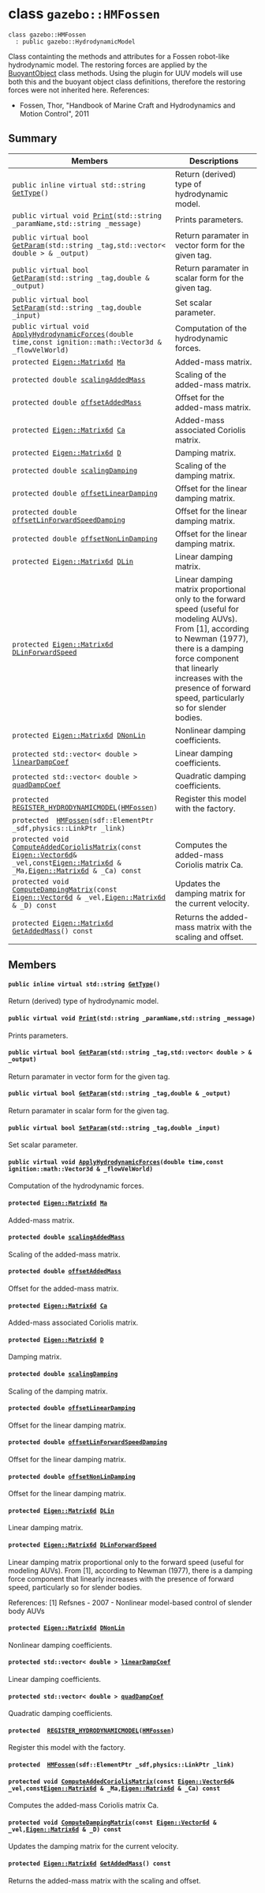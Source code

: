 # class `gazebo::HMFossen` 

```
class gazebo::HMFossen
  : public gazebo::HydrodynamicModel
```  

Class containting the methods and attributes for a Fossen robot-like hydrodynamic model. The restoring forces are applied by the [BuoyantObject](docs/packages/uuv_simulator/docs/api/gazebo::BuoyantObject.md#classgazebo_1_1_buoyant_object) class methods. Using the plugin for UUV models will use both this and the buoyant object class definitions, therefore the restoring forces were not inherited here. References:

* Fossen, Thor, "Handbook of Marine Craft and Hydrodynamics and Motion
      Control", 2011

## Summary

 Members                        | Descriptions                                
--------------------------------|---------------------------------------------
`public inline virtual std::string `[`GetType`](#classgazebo_1_1_h_m_fossen_1aab89ea21b6813039f229fc7b9a8fcc0d)`()` | Return (derived) type of hydrodynamic model.
`public virtual void `[`Print`](#classgazebo_1_1_h_m_fossen_1abd8c4e6caecac0a09fdbfa4d7d6b3b54)`(std::string _paramName,std::string _message)` | Prints parameters.
`public virtual bool `[`GetParam`](#classgazebo_1_1_h_m_fossen_1aef89b7d0c921eed479aea9f825de8883)`(std::string _tag,std::vector< double > & _output)` | Return paramater in vector form for the given tag.
`public virtual bool `[`GetParam`](#classgazebo_1_1_h_m_fossen_1acc9a5f5880cc346390a036f8561127ee)`(std::string _tag,double & _output)` | Return paramater in scalar form for the given tag.
`public virtual bool `[`SetParam`](#classgazebo_1_1_h_m_fossen_1ad312189912d8613083fc53570ed07ae0)`(std::string _tag,double _input)` | Set scalar parameter.
`public virtual void `[`ApplyHydrodynamicForces`](#classgazebo_1_1_h_m_fossen_1ad13894a8127a248f9c8c79678266ed07)`(double time,const ignition::math::Vector3d & _flowVelWorld)` | Computation of the hydrodynamic forces.
`protected `[`Eigen::Matrix6d`](docs/packages/uuv_simulator/docs/api/Matrix6d.md#_def_8hh_1ab6f8b8b11b0f6350ed45e7cd3437207f)` `[`Ma`](#classgazebo_1_1_h_m_fossen_1a2a31c659331c826a6d80abe7755e473e) | Added-mass matrix.
`protected double `[`scalingAddedMass`](#classgazebo_1_1_h_m_fossen_1ada6f90d47445047d905e8fe3794885ac) | Scaling of the added-mass matrix.
`protected double `[`offsetAddedMass`](#classgazebo_1_1_h_m_fossen_1ab326125b3b49893d7492f4778d6ace55) | Offset for the added-mass matrix.
`protected `[`Eigen::Matrix6d`](docs/packages/uuv_simulator/docs/api/Matrix6d.md#_def_8hh_1ab6f8b8b11b0f6350ed45e7cd3437207f)` `[`Ca`](#classgazebo_1_1_h_m_fossen_1aafd51761404afd9b1e98f0b1ecb0b14f) | Added-mass associated Coriolis matrix.
`protected `[`Eigen::Matrix6d`](docs/packages/uuv_simulator/docs/api/Matrix6d.md#_def_8hh_1ab6f8b8b11b0f6350ed45e7cd3437207f)` `[`D`](#classgazebo_1_1_h_m_fossen_1a20df2ff4d0a155b41c275d37e621e32f) | Damping matrix.
`protected double `[`scalingDamping`](#classgazebo_1_1_h_m_fossen_1a5d5f9e75be8dbbd2b8bbfbc81ba55cf3) | Scaling of the damping matrix.
`protected double `[`offsetLinearDamping`](#classgazebo_1_1_h_m_fossen_1adc9dd4195791aab3ebaf12bdbe2e293e) | Offset for the linear damping matrix.
`protected double `[`offsetLinForwardSpeedDamping`](#classgazebo_1_1_h_m_fossen_1a1c9074d7810329daca5f3ea42e6307cb) | Offset for the linear damping matrix.
`protected double `[`offsetNonLinDamping`](#classgazebo_1_1_h_m_fossen_1a6e2bfe2801f2697f0e0c087a45158ff3) | Offset for the linear damping matrix.
`protected `[`Eigen::Matrix6d`](docs/packages/uuv_simulator/docs/api/Matrix6d.md#_def_8hh_1ab6f8b8b11b0f6350ed45e7cd3437207f)` `[`DLin`](#classgazebo_1_1_h_m_fossen_1a1301b0130643ce7d55b8ff238afdc264) | Linear damping matrix.
`protected `[`Eigen::Matrix6d`](docs/packages/uuv_simulator/docs/api/Matrix6d.md#_def_8hh_1ab6f8b8b11b0f6350ed45e7cd3437207f)` `[`DLinForwardSpeed`](#classgazebo_1_1_h_m_fossen_1a9a2cc66ad71a7fc9ce904f5cc27a36f0) | Linear damping matrix proportional only to the forward speed (useful for modeling AUVs). From [1], according to Newman (1977), there is a damping force component that linearly increases with the presence of forward speed, particularly so for slender bodies.
`protected `[`Eigen::Matrix6d`](docs/packages/uuv_simulator/docs/api/Matrix6d.md#_def_8hh_1ab6f8b8b11b0f6350ed45e7cd3437207f)` `[`DNonLin`](#classgazebo_1_1_h_m_fossen_1a3219a54c0be1a8a1e186b33dde95d6b5) | Nonlinear damping coefficients.
`protected std::vector< double > `[`linearDampCoef`](#classgazebo_1_1_h_m_fossen_1aaaee5e4e341d1f3fccba9c832429712d) | Linear damping coefficients.
`protected std::vector< double > `[`quadDampCoef`](#classgazebo_1_1_h_m_fossen_1a062e26123041365e16822bc2059fe3d1) | Quadratic damping coefficients.
`protected  `[`REGISTER_HYDRODYNAMICMODEL`](#classgazebo_1_1_h_m_fossen_1ab3a59be3a5e9037575ee6f4878e96d8b)`(`[`HMFossen`](#classgazebo_1_1_h_m_fossen)`)` | Register this model with the factory.
`protected  `[`HMFossen`](#classgazebo_1_1_h_m_fossen_1a9b9fcbd9ca518c9cd41300e0f9d43ee5)`(sdf::ElementPtr _sdf,physics::LinkPtr _link)` | 
`protected void `[`ComputeAddedCoriolisMatrix`](#classgazebo_1_1_h_m_fossen_1afe97af45fc44777a04b4f1c81519b07b)`(const `[`Eigen::Vector6d`](docs/packages/uuv_simulator/docs/api/Vector6d.md#_def_8hh_1a09219f5e0b822edbf24b125e0e2a4fe0)` & _vel,const `[`Eigen::Matrix6d`](docs/packages/uuv_simulator/docs/api/Matrix6d.md#_def_8hh_1ab6f8b8b11b0f6350ed45e7cd3437207f)` & _Ma,`[`Eigen::Matrix6d`](docs/packages/uuv_simulator/docs/api/Matrix6d.md#_def_8hh_1ab6f8b8b11b0f6350ed45e7cd3437207f)` & _Ca) const` | Computes the added-mass Coriolis matrix Ca.
`protected void `[`ComputeDampingMatrix`](#classgazebo_1_1_h_m_fossen_1a19624761792eac92864647ebee971196)`(const `[`Eigen::Vector6d`](docs/packages/uuv_simulator/docs/api/Vector6d.md#_def_8hh_1a09219f5e0b822edbf24b125e0e2a4fe0)` & _vel,`[`Eigen::Matrix6d`](docs/packages/uuv_simulator/docs/api/Matrix6d.md#_def_8hh_1ab6f8b8b11b0f6350ed45e7cd3437207f)` & _D) const` | Updates the damping matrix for the current velocity.
`protected `[`Eigen::Matrix6d`](docs/packages/uuv_simulator/docs/api/Matrix6d.md#_def_8hh_1ab6f8b8b11b0f6350ed45e7cd3437207f)` `[`GetAddedMass`](#classgazebo_1_1_h_m_fossen_1a555bb01ef30396e3b39fa26bf6a79848)`() const` | Returns the added-mass matrix with the scaling and offset.

## Members

#### `public inline virtual std::string `[`GetType`](#classgazebo_1_1_h_m_fossen_1aab89ea21b6813039f229fc7b9a8fcc0d)`()` 

Return (derived) type of hydrodynamic model.

#### `public virtual void `[`Print`](#classgazebo_1_1_h_m_fossen_1abd8c4e6caecac0a09fdbfa4d7d6b3b54)`(std::string _paramName,std::string _message)` 

Prints parameters.

#### `public virtual bool `[`GetParam`](#classgazebo_1_1_h_m_fossen_1aef89b7d0c921eed479aea9f825de8883)`(std::string _tag,std::vector< double > & _output)` 

Return paramater in vector form for the given tag.

#### `public virtual bool `[`GetParam`](#classgazebo_1_1_h_m_fossen_1acc9a5f5880cc346390a036f8561127ee)`(std::string _tag,double & _output)` 

Return paramater in scalar form for the given tag.

#### `public virtual bool `[`SetParam`](#classgazebo_1_1_h_m_fossen_1ad312189912d8613083fc53570ed07ae0)`(std::string _tag,double _input)` 

Set scalar parameter.

#### `public virtual void `[`ApplyHydrodynamicForces`](#classgazebo_1_1_h_m_fossen_1ad13894a8127a248f9c8c79678266ed07)`(double time,const ignition::math::Vector3d & _flowVelWorld)` 

Computation of the hydrodynamic forces.

#### `protected `[`Eigen::Matrix6d`](docs/packages/uuv_simulator/docs/api/Matrix6d.md#_def_8hh_1ab6f8b8b11b0f6350ed45e7cd3437207f)` `[`Ma`](#classgazebo_1_1_h_m_fossen_1a2a31c659331c826a6d80abe7755e473e) 

Added-mass matrix.

#### `protected double `[`scalingAddedMass`](#classgazebo_1_1_h_m_fossen_1ada6f90d47445047d905e8fe3794885ac) 

Scaling of the added-mass matrix.

#### `protected double `[`offsetAddedMass`](#classgazebo_1_1_h_m_fossen_1ab326125b3b49893d7492f4778d6ace55) 

Offset for the added-mass matrix.

#### `protected `[`Eigen::Matrix6d`](docs/packages/uuv_simulator/docs/api/Matrix6d.md#_def_8hh_1ab6f8b8b11b0f6350ed45e7cd3437207f)` `[`Ca`](#classgazebo_1_1_h_m_fossen_1aafd51761404afd9b1e98f0b1ecb0b14f) 

Added-mass associated Coriolis matrix.

#### `protected `[`Eigen::Matrix6d`](docs/packages/uuv_simulator/docs/api/Matrix6d.md#_def_8hh_1ab6f8b8b11b0f6350ed45e7cd3437207f)` `[`D`](#classgazebo_1_1_h_m_fossen_1a20df2ff4d0a155b41c275d37e621e32f) 

Damping matrix.

#### `protected double `[`scalingDamping`](#classgazebo_1_1_h_m_fossen_1a5d5f9e75be8dbbd2b8bbfbc81ba55cf3) 

Scaling of the damping matrix.

#### `protected double `[`offsetLinearDamping`](#classgazebo_1_1_h_m_fossen_1adc9dd4195791aab3ebaf12bdbe2e293e) 

Offset for the linear damping matrix.

#### `protected double `[`offsetLinForwardSpeedDamping`](#classgazebo_1_1_h_m_fossen_1a1c9074d7810329daca5f3ea42e6307cb) 

Offset for the linear damping matrix.

#### `protected double `[`offsetNonLinDamping`](#classgazebo_1_1_h_m_fossen_1a6e2bfe2801f2697f0e0c087a45158ff3) 

Offset for the linear damping matrix.

#### `protected `[`Eigen::Matrix6d`](docs/packages/uuv_simulator/docs/api/Matrix6d.md#_def_8hh_1ab6f8b8b11b0f6350ed45e7cd3437207f)` `[`DLin`](#classgazebo_1_1_h_m_fossen_1a1301b0130643ce7d55b8ff238afdc264) 

Linear damping matrix.

#### `protected `[`Eigen::Matrix6d`](docs/packages/uuv_simulator/docs/api/Matrix6d.md#_def_8hh_1ab6f8b8b11b0f6350ed45e7cd3437207f)` `[`DLinForwardSpeed`](#classgazebo_1_1_h_m_fossen_1a9a2cc66ad71a7fc9ce904f5cc27a36f0) 

Linear damping matrix proportional only to the forward speed (useful for modeling AUVs). From [1], according to Newman (1977), there is a damping force component that linearly increases with the presence of forward speed, particularly so for slender bodies.

References: [1] Refsnes - 2007 - Nonlinear model-based control of slender body AUVs

#### `protected `[`Eigen::Matrix6d`](docs/packages/uuv_simulator/docs/api/Matrix6d.md#_def_8hh_1ab6f8b8b11b0f6350ed45e7cd3437207f)` `[`DNonLin`](#classgazebo_1_1_h_m_fossen_1a3219a54c0be1a8a1e186b33dde95d6b5) 

Nonlinear damping coefficients.

#### `protected std::vector< double > `[`linearDampCoef`](#classgazebo_1_1_h_m_fossen_1aaaee5e4e341d1f3fccba9c832429712d) 

Linear damping coefficients.

#### `protected std::vector< double > `[`quadDampCoef`](#classgazebo_1_1_h_m_fossen_1a062e26123041365e16822bc2059fe3d1) 

Quadratic damping coefficients.

#### `protected  `[`REGISTER_HYDRODYNAMICMODEL`](#classgazebo_1_1_h_m_fossen_1ab3a59be3a5e9037575ee6f4878e96d8b)`(`[`HMFossen`](#classgazebo_1_1_h_m_fossen)`)` 

Register this model with the factory.

#### `protected  `[`HMFossen`](#classgazebo_1_1_h_m_fossen_1a9b9fcbd9ca518c9cd41300e0f9d43ee5)`(sdf::ElementPtr _sdf,physics::LinkPtr _link)` 

#### `protected void `[`ComputeAddedCoriolisMatrix`](#classgazebo_1_1_h_m_fossen_1afe97af45fc44777a04b4f1c81519b07b)`(const `[`Eigen::Vector6d`](docs/packages/uuv_simulator/docs/api/Vector6d.md#_def_8hh_1a09219f5e0b822edbf24b125e0e2a4fe0)` & _vel,const `[`Eigen::Matrix6d`](docs/packages/uuv_simulator/docs/api/Matrix6d.md#_def_8hh_1ab6f8b8b11b0f6350ed45e7cd3437207f)` & _Ma,`[`Eigen::Matrix6d`](docs/packages/uuv_simulator/docs/api/Matrix6d.md#_def_8hh_1ab6f8b8b11b0f6350ed45e7cd3437207f)` & _Ca) const` 

Computes the added-mass Coriolis matrix Ca.

#### `protected void `[`ComputeDampingMatrix`](#classgazebo_1_1_h_m_fossen_1a19624761792eac92864647ebee971196)`(const `[`Eigen::Vector6d`](docs/packages/uuv_simulator/docs/api/Vector6d.md#_def_8hh_1a09219f5e0b822edbf24b125e0e2a4fe0)` & _vel,`[`Eigen::Matrix6d`](docs/packages/uuv_simulator/docs/api/Matrix6d.md#_def_8hh_1ab6f8b8b11b0f6350ed45e7cd3437207f)` & _D) const` 

Updates the damping matrix for the current velocity.

#### `protected `[`Eigen::Matrix6d`](docs/packages/uuv_simulator/docs/api/Matrix6d.md#_def_8hh_1ab6f8b8b11b0f6350ed45e7cd3437207f)` `[`GetAddedMass`](#classgazebo_1_1_h_m_fossen_1a555bb01ef30396e3b39fa26bf6a79848)`() const` 

Returns the added-mass matrix with the scaling and offset.

